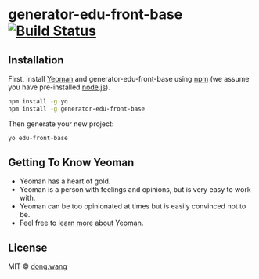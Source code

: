 # generator-edu-front-base [![Build Status][travis-image]][travis-url]
> 

## Installation

First, install [Yeoman](http://yeoman.io) and generator-edu-front-base using [npm](https://www.npmjs.com/) (we assume you have pre-installed [node.js](https://nodejs.org/)).

```bash
npm install -g yo
npm install -g generator-edu-front-base
```

Then generate your new project:

```bash
yo edu-front-base
```

## Getting To Know Yeoman

 * Yeoman has a heart of gold.
 * Yeoman is a person with feelings and opinions, but is very easy to work with.
 * Yeoman can be too opinionated at times but is easily convinced not to be.
 * Feel free to [learn more about Yeoman](http://yeoman.io/).

## License

MIT © [dong.wang]()

[npm-image]: https://badge.fury.io/js/generator-edu-front-base.svg
[npm-url]: https://npmjs.org/package/generator-edu-front-base
[travis-image]: https://travis-ci.org/techbirds/generator-edu-front-base.svg?branch=master
[travis-url]: https://travis-ci.org/techbirds/generator-edu-front-base
[daviddm-image]: https://david-dm.org/techbirds/generator-edu-front-base.svg?theme=shields.io
[daviddm-url]: https://david-dm.org/techbirds/generator-edu-front-base
[coveralls-image]: https://coveralls.io/repos/techbirds/generator-edu-front-base/badge.svg
[coveralls-url]: https://coveralls.io/r/techbirds/generator-edu-front-base
